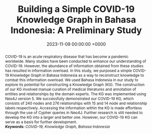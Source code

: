 ---
title:          "Building a Simple COVID-19 Knowledge Graph in Bahasa Indonesia: A Preliminary Study"
date:           2023-11-09 00:00:00 +0000
selected:       false
pub:            "2023 IEEE International Biomedical Instrumentation and Technology Conference (IBITeC)"
# pub_pre:        "Submitted to "
pub_post:       '. <b>doi:</b> <a href="https://doi.org/10.1109/IBITeC59006.2023.10390908" target="_blank">10.1109/IBITeC59006.2023.10390908</a>'
# pub_last:       ' <span class="badge badge-pill badge-publication badge-success">Spotlight</span>'
# pub_date:       "2023"
abstract: >-
  COVID-19 is an acute respiratory disease that has become a pandemic worldwide. Many studies have been conducted to enhance our understanding of COVID-19. However, the abundance of information obtained from these studies has resulted in information overload. In this study, we purposed a simple COVID-19 Knowledge Graph in Bahasa Indonesia as a way to reconstruct knowledge to combat this information overload. We used Bahasa Indonesia in our study to explore its potential for constructing a Knowledge Graph (KG). The construction of our KG involved manual curation of medical literatures and annotation of entities and relationships by the domain experts. The KG was implemented using Neo4J version 5. We successfully demonstrated our COVID-19 KG, which consists of 240 nodes and 276 relationships with 15 and 14 node and relationship labels respectively. Accessing the information within the KG is made effortless through the use of Cypher queries in Neo4J. Further research is still needed to develop the KG into a larger and better one. However, our COVID-19 KG can serve as a basis for further development.<br /><i><b>Keywords:</b> COVID-19, Knowledge Graph, Bahasa Indonesia</i>
# cover:          /assets/images/covers/cover1.jpg
authors:
- Arief Purnama Muharram
- Farhan Hilmi Taufikulhakim
- Ayu Purwarianti
links:
  Paper: https://doi.org/10.1109/IBITeC59006.2023.10390908
  Preprint: https://doi.org/10.36227/techrxiv.24465910.v3
---